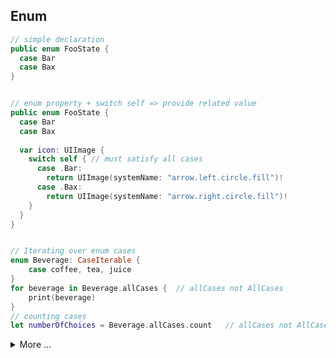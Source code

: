 ## Enum
```swift
// simple declaration
public enum FooState {
  case Bar
  case Bax
}


// enum property + switch self => provide related value
public enum FooState {
  case Bar
  case Bax
  
  var icon: UIImage {
    switch self { // must satisfy all cases
	  case .Bar:
	    return UIImage(systemName: "arrow.left.circle.fill")!
	  case .Bax:
	    return UIImage(systemName: "arrow.right.circle.fill")!
	}
  }
}


// Iterating over enum cases
enum Beverage: CaseIterable {
    case coffee, tea, juice
}
for beverage in Beverage.allCases {  // allCases not AllCases
    print(beverage)
}
// counting cases
let numberOfChoices = Beverage.allCases.count   // allCases not AllCases
```
<details><summary>More ...</summary>

<details markdown="span"><summary>`.rawValue`</summary>
```swift
enum Planet: Int {  // explicit rawValue: 1, 2, 3
    case mercury = 1, venus, earth, mars
}
enum CompassPoint: String {  // implicit rawValue: north, south, east, west
    case north, south, east, west
}

let earthsOrder = Planet.earth.rawValue  // earthsOrder is 3
let sunsetDirection = CompassPoint.west.rawValue  // sunsetDirection is "west"

// Initializing from a Raw Value
let possiblePlanet = Planet(rawValue: 4) // possiblePlanet is of type Planet? and equals Planet.mars
```
</details>

<details markdown="span"><summary>Links</summary>
	* https://docs.swift.org/swift-book/LanguageGuide/Enumerations.html#
</details>

</details>
